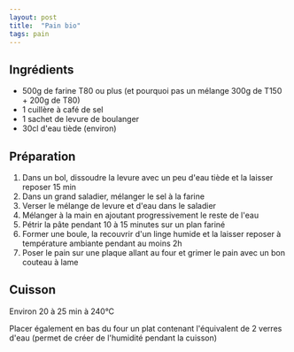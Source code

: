 ```yaml
---
layout: post
title:  "Pain bio"
tags: pain
---
```


## Ingrédients

* 500g de farine T80 ou plus
(et pourquoi pas un mélange 300g de T150 + 200g de T80)
* 1 cuillère à café de sel
* 1 sachet de levure de boulanger
* 30cl d'eau tiède (environ)

## Préparation

1. Dans un bol, dissoudre la levure avec un peu d'eau tiède et la laisser
reposer 15 min
1. Dans un grand saladier, mélanger le sel à la farine
1. Verser le mélange de levure et d'eau dans le saladier
1. Mélanger à la main en ajoutant progressivement le reste de l'eau
1. Pétrir la pâte pendant 10 à 15 minutes sur un plan fariné
1. Former une boule, la recouvrir d'un linge humide et la laisser reposer à
température ambiante pendant au moins 2h
1. Poser le pain sur une plaque allant au four et grimer le pain avec un bon
couteau à lame

## Cuisson

Environ 20 à 25 min à 240°C

Placer également en bas du four un plat contenant l'équivalent de 2 verres d'eau
(permet de créer de l'humidité pendant la cuisson)

